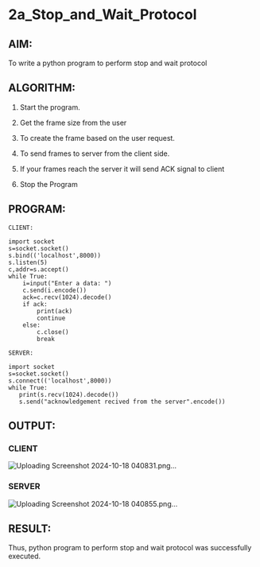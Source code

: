 # 2a_Stop_and_Wait_Protocol

## AIM:

To write a python program to perform stop and wait protocol

## ALGORITHM:

1. Start the program.

2. Get the frame size from the user

3. To create the frame based on the user request.

4. To send frames to server from the client side.

5. If your frames reach the server it will send ACK signal to client

6. Stop the Program

## PROGRAM:
```
CLIENT:

import socket
s=socket.socket()
s.bind(('localhost',8000))
s.listen(5)
c,addr=s.accept()           
while True:
    i=input("Enter a data: ")
    c.send(i.encode())
    ack=c.recv(1024).decode()
    if ack:
        print(ack)
        continue
    else:
        c.close()
        break
```
```
SERVER:

import socket
s=socket.socket()
s.connect(('localhost',8000))
while True:
   print(s.recv(1024).decode())
   s.send("acknowledgement recived from the server".encode())
```

## OUTPUT:

### CLIENT
![Uploading Screenshot 2024-10-18 040831.png…]()

### SERVER
![Uploading Screenshot 2024-10-18 040855.png…]()


## RESULT:
Thus, python program to perform stop and wait protocol was successfully executed.
